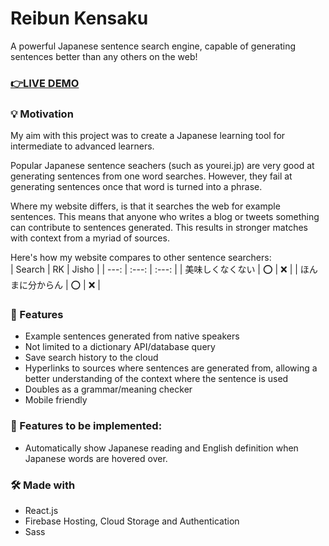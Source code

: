 # Reibun Kensaku
A powerful Japanese sentence search engine, capable of generating sentences better than any others on the web!

### [👉LIVE DEMO](https://reibun-kensaku.web.app/)

### 💡 Motivation 
My aim with this project was to create a Japanese learning tool for intermediate to advanced learners.  
  
Popular Japanese sentence seachers (such as yourei.jp) are very good at generating sentences from one word searches. However, they fail at generating sentences once that word is turned into a phrase.  
  
Where my website differs, is that it searches the web for example sentences. This means that anyone who writes a blog or tweets something can contribute to sentences generated. This results in stronger matches with context from a myriad of sources.  

Here's how my website compares to other sentence searchers:  
| Search        | RK       | Jisho | 
| ---:          | :---:    | :---: | 
| 美味しくなくない  | ⭕      | ❌      |
| ほんまに分からん  |  ⭕       | ❌    |
### 💪 Features
 * Example sentences generated from native speakers
 * Not limited to a dictionary API/database query
 * Save search history to the cloud  
 * Hyperlinks to sources where sentences are generated from, allowing a better understanding of the context where the sentence is used  
 * Doubles as a grammar/meaning checker    
 * Mobile friendly

### 🚧 Features to be implemented:
 * Automatically show Japanese reading and English definition when Japanese words are hovered over.

### 🛠️ Made with
 * React.js
 * Firebase Hosting, Cloud Storage and Authentication
 * Sass

